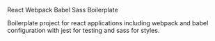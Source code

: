 React Webpack Babel Sass Boilerplate

Boilerplate project for react applications including webpack and babel configuration with jest for testing and sass for styles.
